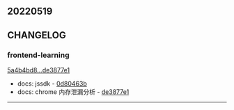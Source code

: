 ## 20220519

## CHANGELOG

### frontend-learning

[5a4b4bd8...de3877e1](https://github.com/zhbhun/frontend-learning/compare/5a4b4bd8...de3877e1)

* docs: jssdk - [0d80463b](https://github.com/zhbhun/frontend-learning/commit/0d80463b317830b01aa9c1543e683c8be34808ac)
* docs: chrome 内存泄漏分析 - [de3877e1](https://github.com/zhbhun/frontend-learning/commit/de3877e1ddce97091189f8fcab2ca8549148e573)

---

